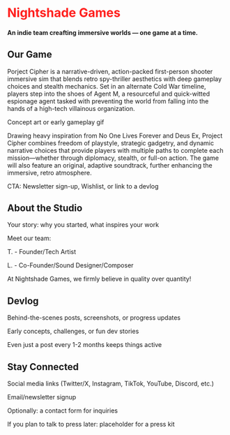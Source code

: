 # <span style="color: #ff201e">Nightshade Games</span>
####  An indie team creafting immersive worlds — one game at a time.


## Our Game 

Porject Cipher is a narrative-driven, action-packed first-person shooter immersive sim that blends retro spy-thriller aesthetics with deep gameplay choices and stealth mechanics. Set in an alternate Cold War timeline, players step into the shoes of Agent M, a resourceful and quick-witted espionage agent tasked with preventing the world from falling into the hands of a high-tech villainous organization.

Concept art or early gameplay gif

Drawing heavy inspiration from No One Lives Forever and Deus Ex, Project Cipher combines freedom of playstyle, strategic gadgetry, and dynamic narrative choices that provide players with multiple paths to complete each mission—whether through diplomacy, stealth, or full-on action. The game will also feature an original, adaptive soundtrack, further enhancing the immersive, retro atmosphere.

CTA: Newsletter sign-up, Wishlist, or link to a devlog


## About the Studio

Your story: why you started, what inspires your work

Meet our team:

T. - Founder/Tech Artist

L. - Co-Founder/Sound Designer/Composer


At Nightshade Games, we firmly believe in quality over quantity! 

## Devlog

Behind-the-scenes posts, screenshots, or progress updates

Early concepts, challenges, or fun dev stories

Even just a post every 1-2 months keeps things active

## Stay Connected

Social media links (Twitter/X, Instagram, TikTok, YouTube, Discord, etc.)

Email/newsletter signup

Optionally: a contact form for inquiries

If you plan to talk to press later: placeholder for a press kit
